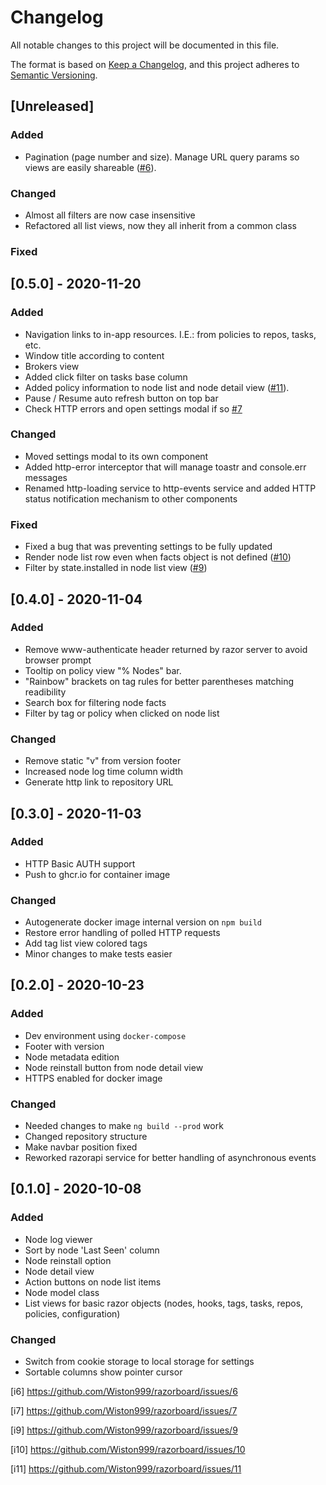 # Changelog
All notable changes to this project will be documented in this file.

The format is based on [Keep a Changelog](https://keepachangelog.com/en/1.0.0/),
and this project adheres to [Semantic Versioning](https://semver.org/spec/v2.0.0.html).

## [Unreleased]
### Added
- Pagination (page number and size). Manage URL query params so views are easily shareable ([#6](i6)).

### Changed
- Almost all filters are now case insensitive
- Refactored all list views, now they all inherit from a common class

### Fixed

## [0.5.0] - 2020-11-20
### Added
- Navigation links to in-app resources. I.E.: from policies to repos, tasks, etc.
- Window title according to content
- Brokers view
- Added click filter on tasks base column
- Added policy information to node list and node detail view ([#11](i11)).
- Pause / Resume auto refresh button on top bar
- Check HTTP errors and open settings modal if so [#7](i7)

### Changed
- Moved settings modal to its own component
- Added http-error interceptor that will manage toastr and console.err messages
- Renamed http-loading service to http-events service and added HTTP status notification mechanism to other components

### Fixed
- Fixed a bug that was preventing settings to be fully updated
- Render node list row even when facts object is not defined ([#10](i10))
- Filter by state.installed in node list view ([#9](i9))

## [0.4.0] - 2020-11-04

### Added
- Remove www-authenticate header returned by razor server to avoid browser prompt
- Tooltip on policy view "% Nodes" bar.
- "Rainbow" brackets on tag rules for better parentheses matching readibility
- Search box for filtering node facts
- Filter by tag or policy when clicked on node list

### Changed
- Remove static "v" from version footer
- Increased node log time column width
- Generate http link to repository URL

## [0.3.0] - 2020-11-03
### Added
- HTTP Basic AUTH support
- Push to ghcr.io for container image

### Changed
- Autogenerate docker image internal version on `npm build`
- Restore error handling of polled HTTP requests
- Add tag list view colored tags
- Minor changes to make tests easier

## [0.2.0] - 2020-10-23
### Added
- Dev environment using `docker-compose`
- Footer with version
- Node metadata edition
- Node reinstall button from node detail view
- HTTPS enabled for docker image

### Changed
- Needed changes to make `ng build --prod` work
- Changed repository structure
- Make navbar position fixed
- Reworked razorapi service for better handling of asynchronous events

## [0.1.0] - 2020-10-08
### Added
- Node log viewer
- Sort by node 'Last Seen' column
- Node reinstall option
- Node detail view
- Action buttons on node list items
- Node model class
- List views for basic razor objects (nodes, hooks, tags, tasks, repos, policies, configuration)

### Changed
- Switch from cookie storage to local storage for settings
- Sortable columns show pointer cursor


<!-- External links -->

[i6] https://github.com/Wiston999/razorboard/issues/6

[i7] https://github.com/Wiston999/razorboard/issues/7

[i9] https://github.com/Wiston999/razorboard/issues/9

[i10] https://github.com/Wiston999/razorboard/issues/10

[i11] https://github.com/Wiston999/razorboard/issues/11
